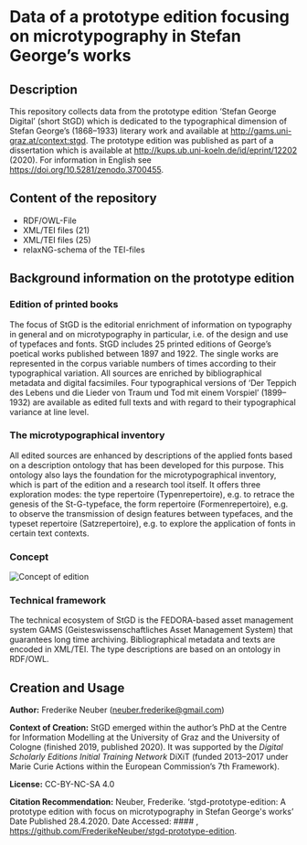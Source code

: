 # Data of a prototype edition focusing on microtypography in Stefan George’s works

## Description

This repository collects data from the prototype edition ‘Stefan George Digital’ (short StGD) which is dedicated to the typographical dimension of Stefan George’s (1868–1933) literary work and available at http://gams.uni-graz.at/context:stgd. The prototype edition was published as part of a dissertation which is available at http://kups.ub.uni-koeln.de/id/eprint/12202 (2020). For information in English see https://doi.org/10.5281/zenodo.3700455.

## Content of the repository

* RDF/OWL-File
* XML/TEI files (21)
* XML/TEI files (25)
* relaxNG-schema of the TEI-files

## Background information on the prototype edition

### Edition of printed books

The focus of StGD is the editorial enrichment of information on typography in general and on microtypography in particular, i.e. of the design and use of typefaces and fonts. StGD includes 25 printed editions of George’s poetical works published between 1897 and 1922. The single works are represented in the corpus variable numbers of times according to their typographical variation. All sources are enriched by bibliographical metadata and digital facsimiles. Four typographical versions of ‘Der Teppich des Lebens und die Lieder von Traum und Tod mit einem Vorspiel’ (1899–1932) are available as edited full texts and with regard to their typographical variance at line level.

### The microtypographical inventory

All edited sources are enhanced by descriptions of the applied fonts based on a description ontology that has been developed for this purpose. This ontology also lays the foundation for the microtypographical inventory, which is part of the edition and a research tool itself. It offers three exploration modes: the type repertoire (Typenrepertoire), e.g. to retrace the genesis of the St-G-typeface, the form repertoire (Formenrepertoire), e.g. to observe the transmission of design features between typefaces, and the typeset repertoire (Satzrepertoire), e.g. to explore the application of fonts in certain text contexts. 

### Concept

![Concept of edition](https://github.com/FrederikeNeuber/stgd-prototype-edition/blob/master/media/concept-edition.png)


### Technical framework

The technical ecosystem of StGD is the FEDORA-based asset management system GAMS (Geisteswissenschaftliches Asset Management System) that guarantees long time archiving. Bibliographical metadata and texts are encoded in XML/TEI. The type descriptions are based on an ontology in RDF/OWL. 

## Creation and Usage

**Author:** Frederike Neuber (neuber.frederike@gmail.com)

**Context of Creation:** StGD emerged within the author’s PhD at the Centre for Information Modelling at the University of Graz and the University of Cologne (finished 2019, published 2020). It was supported by the *Digital Scholarly Editions Initial Training Network* DiXiT (funded 2013–2017 under Marie Curie Actions within the European Commission’s 7th Framework). 

**License:** CC-BY-NC-SA 4.0

**Citation Recommendation:** Neuber, Frederike. ‘stgd-prototype-edition: A prototype edition with focus on microtypography in Stefan George's works’ Date Published 28.4.2020. Date Accessed: #### , https://github.com/FrederikeNeuber/stgd-prototype-edition.
